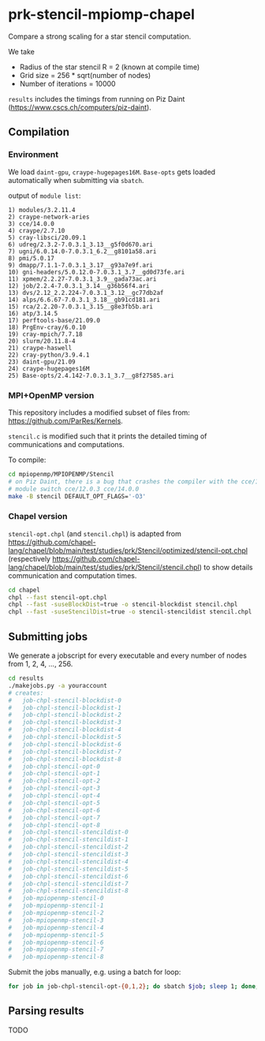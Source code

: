 # prk-stencil-mpiomp-chapel

Compare a strong scaling for a star stencil computation.

We take
- Radius of the star stencil R = 2 (known at compile time)
- Grid size = 256 * sqrt(number of nodes)
- Number of iterations = 10000

`results` includes the timings from running on Piz Daint (https://www.cscs.ch/computers/piz-daint).

## Compilation

### Environment

We load `daint-gpu`, `craype-hugepages16M`.
`Base-opts` gets loaded automatically when submitting via `sbatch`.

output of `module list`:

```
1) modules/3.2.11.4                                
2) craype-network-aries                            
3) cce/14.0.0                                      
4) craype/2.7.10                                   
5) cray-libsci/20.09.1                             
6) udreg/2.3.2-7.0.3.1_3.13__g5f0d670.ari          
7) ugni/6.0.14.0-7.0.3.1_6.2__g8101a58.ari         
8) pmi/5.0.17                                      
9) dmapp/7.1.1-7.0.3.1_3.17__g93a7e9f.ari          
10) gni-headers/5.0.12.0-7.0.3.1_3.7__gd0d73fe.ari  
11) xpmem/2.2.27-7.0.3.1_3.9__gada73ac.ari          
12) job/2.2.4-7.0.3.1_3.14__g36b56f4.ari            
13) dvs/2.12_2.2.224-7.0.3.1_3.12__gc77db2af
14) alps/6.6.67-7.0.3.1_3.18__gb91cd181.ari
15) rca/2.2.20-7.0.3.1_3.15__g8e3fb5b.ari
16) atp/3.14.5
17) perftools-base/21.09.0
18) PrgEnv-cray/6.0.10
19) cray-mpich/7.7.18
20) slurm/20.11.8-4
21) craype-haswell
22) cray-python/3.9.4.1
23) daint-gpu/21.09
24) craype-hugepages16M
25) Base-opts/2.4.142-7.0.3.1_3.7__g8f27585.ari
```

### MPI+OpenMP version

This repository includes a modified subset of files from: https://github.com/ParRes/Kernels.

`stencil.c` is modified such that it prints the detailed timing of communications and computations.

To compile:

```sh
cd mpiopenmp/MPIOPENMP/Stencil
# on Piz Daint, there is a bug that crashes the compiler with the cce/12.0.3, so use a newer version
# module switch cce/12.0.3 cce/14.0.0
make -B stencil DEFAULT_OPT_FLAGS='-O3'
```

### Chapel version

`stencil-opt.chpl` (and `stencil.chpl`) is adapted from https://github.com/chapel-lang/chapel/blob/main/test/studies/prk/Stencil/optimized/stencil-opt.chpl (respectively https://github.com/chapel-lang/chapel/blob/main/test/studies/prk/Stencil/stencil.chpl) to show details communication and computation times.

```sh
cd chapel
chpl --fast stencil-opt.chpl
chpl --fast -suseBlockDist=true -o stencil-blockdist stencil.chpl
chpl --fast -suseStencilDist=true -o stencil-stencildist stencil.chpl
```

## Submitting jobs

We generate a jobscript for every executable and every number of nodes from 1, 2, 4, ..., 256.

```sh
cd results
./makejobs.py -a youraccount
# creates:
#   job-chpl-stencil-blockdist-0
#   job-chpl-stencil-blockdist-1
#   job-chpl-stencil-blockdist-2
#   job-chpl-stencil-blockdist-3
#   job-chpl-stencil-blockdist-4
#   job-chpl-stencil-blockdist-5
#   job-chpl-stencil-blockdist-6
#   job-chpl-stencil-blockdist-7
#   job-chpl-stencil-blockdist-8
#   job-chpl-stencil-opt-0
#   job-chpl-stencil-opt-1
#   job-chpl-stencil-opt-2
#   job-chpl-stencil-opt-3
#   job-chpl-stencil-opt-4
#   job-chpl-stencil-opt-5
#   job-chpl-stencil-opt-6
#   job-chpl-stencil-opt-7
#   job-chpl-stencil-opt-8
#   job-chpl-stencil-stencildist-0
#   job-chpl-stencil-stencildist-1
#   job-chpl-stencil-stencildist-2
#   job-chpl-stencil-stencildist-3
#   job-chpl-stencil-stencildist-4
#   job-chpl-stencil-stencildist-5
#   job-chpl-stencil-stencildist-6
#   job-chpl-stencil-stencildist-7
#   job-chpl-stencil-stencildist-8
#   job-mpiopenmp-stencil-0
#   job-mpiopenmp-stencil-1
#   job-mpiopenmp-stencil-2
#   job-mpiopenmp-stencil-3
#   job-mpiopenmp-stencil-4
#   job-mpiopenmp-stencil-5
#   job-mpiopenmp-stencil-6
#   job-mpiopenmp-stencil-7
#   job-mpiopenmp-stencil-8
```

Submit the jobs manually, e.g. using a batch for loop:

```sh
for job in job-chpl-stencil-opt-{0,1,2}; do sbatch $job; sleep 1; done;
```

## Parsing results

TODO
